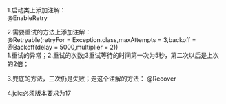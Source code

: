 1.启动类上添加注解：  
@EnableRetry  

2.需要重试的方法上添加注解：  
@Retryable(retryFor = Exception.class,maxAttempts = 3,backoff = @Backoff(delay = 5000,multiplier = 2))   
1.重试的异常；2.重试的次数;3重试等待的时间第一次为5秒，第二次以后是上次的2倍；  


3.兜底的方法，三次仍是失败；走这个注解的方法：
@Recover  

4.jdk:必须版本要求为17

